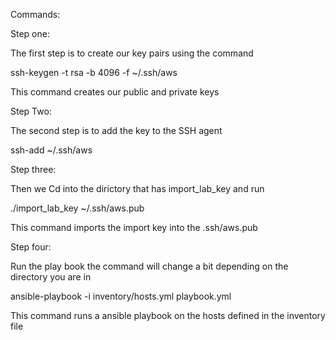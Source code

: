 Commands:

Step one: 

The first step is to create our  key pairs using the command

ssh-keygen -t rsa -b 4096 -f ~/.ssh/aws

This command creates our public and private keys

Step Two:

The second step is to add the key to the SSH agent

ssh-add ~/.ssh/aws


Step three: 

Then we Cd into the dirictory that has import_lab_key and run 

./import_lab_key ~/.ssh/aws.pub

This command imports the import key into the .ssh/aws.pub

Step four:

Run the play book the command will change a bit depending on the directory you are in 

ansible-playbook -i inventory/hosts.yml playbook.yml

This command runs a ansible playbook on the hosts defined in the inventory file


